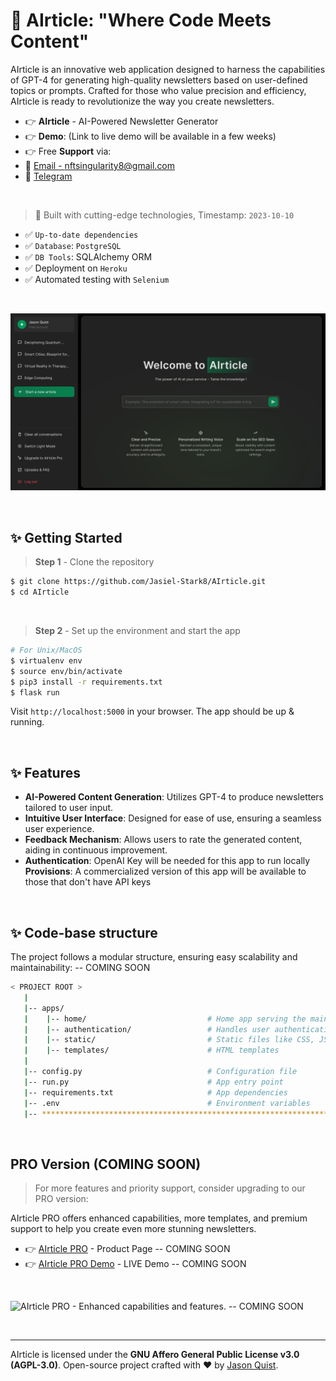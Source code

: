 # 🚀 AIrticle: "Where Code Meets Content"

AIrticle is an innovative web application designed to harness the capabilities of GPT-4 for generating high-quality newsletters based on user-defined topics or prompts. Crafted for those who value precision and efficiency, AIrticle is ready to revolutionize the way you create newsletters.

- 👉 **AIrticle** - AI-Powered Newsletter Generator
- 👉 **Demo**: (Link to live demo will be available in a few weeks)
- 👉 Free **Support** via:
- 📧 [Email - nftsingularity8@gmail.com](mailto:nftsingularity8@gmail.com)
- 📱 [Telegram](https://t.me/Json_format)

<br />

> 🚀 Built with cutting-edge technologies, Timestamp: `2023-10-10`

- ✅ `Up-to-date dependencies`
- ✅ `Database`: `PostgreSQL`
- ✅ `DB Tools`: SQLAlchemy ORM
- ✅ Deployment on `Heroku`
- ✅ Automated testing with `Selenium`
  
<br />

![AIrticle - AI-Powered Newsletter Generator.](https://github.com/Jasiel-Stark8/AIrticle/blob/main/AIrticle.png)

<br />

## ✨ Getting Started

> **Step 1** - Clone the repository

```bash
$ git clone https://github.com/Jasiel-Stark8/AIrticle.git
$ cd AIrticle
```

<br />

> **Step 2** - Set up the environment and start the app

```bash
# For Unix/MacOS
$ virtualenv env
$ source env/bin/activate
$ pip3 install -r requirements.txt
$ flask run
```

Visit `http://localhost:5000` in your browser. The app should be up & running.

<br />

## ✨ Features

- **AI-Powered Content Generation**: Utilizes GPT-4 to produce newsletters tailored to user input.
- **Intuitive User Interface**: Designed for ease of use, ensuring a seamless user experience.
- **Feedback Mechanism**: Allows users to rate the generated content, aiding in continuous improvement.
- **Authentication**: OpenAI Key will be needed for this app to run locally
        **Provisions**: A commercialized version of this app will be available to those that don't have API keys

<br />

## ✨ Code-base structure

The project follows a modular structure, ensuring easy scalability and maintainability: -- COMING SOON

```bash
< PROJECT ROOT >
   |
   |-- apps/
   |    |-- home/                           # Home app serving the main interface
   |    |-- authentication/                 # Handles user authentication and registration
   |    |-- static/                         # Static files like CSS, JS, images
   |    |-- templates/                      # HTML templates
   |
   |-- config.py                            # Configuration file
   |-- run.py                               # App entry point
   |-- requirements.txt                     # App dependencies
   |-- .env                                 # Environment variables
   |-- ************************************************************************
```

<br />

## PRO Version (COMING SOON)

> For more features and priority support, consider upgrading to our PRO version:

AIrticle PRO offers enhanced capabilities, more templates, and premium support to help you create even more stunning newsletters.

- 👉 [AIrticle PRO](Link-to-your-pro-version-if-available) - Product Page -- COMING SOON
- 👉 [AIrticle PRO Demo](Link-to-your-pro-demo-if-available) - LIVE Demo -- COMING SOON

<br >

![AIrticle PRO - Enhanced capabilities and features.](Link-to-your-pro-image-if-available) -- COMING SOON

<br />

---

AIrticle is licensed under the **GNU Affero General Public License v3.0 (AGPL-3.0)**. Open-source project crafted with ❤️ by [Jason Quist](https://github.com/Jasiel-Stark8/).
